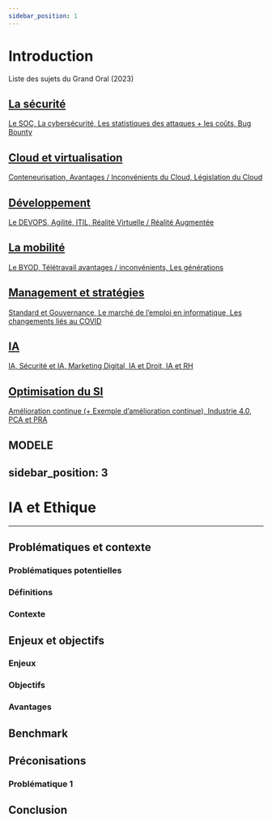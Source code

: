 ```yaml
---
sidebar_position: 1
---
```


# Introduction

Liste des sujets du Grand Oral (2023)

<div class="card-grid-intro">
  <div class="card-intro">
    <a href="/" class="card-link-intro">
      <div class="card-content-intro">
        <h2>La sécurité</h2>
        <p>Le SOC, La cybersécurité, Les statistiques des attaques + les coûts, Bug Bounty</p>
      </div>
    </a>
  </div>

  <div class="card-intro">
    <a href="/" class="card-link-intro">
      <div class="card-content-intro">
        <h2>Cloud et virtualisation</h2>
        <p>Conteneurisation, Avantages / Inconvénients du Cloud, Législation du Cloud</p>
      </div>
    </a>
  </div>  
  
  <div class="card-intro">
    <a href="/" class="card-link-intro">
      <div class="card-content-intro">
        <h2>Développement</h2>
        <p>Le DEVOPS, Agilité, ITIL, Réalité Virtuelle / Réalité Augmentée</p>
      </div>
    </a>
  </div>
  
  <div class="card-intro">
    <a href="/docs/category/mobilité" class="card-link-intro">
      <div class="card-content-intro">
        <h2>La mobilité</h2>
        <p>Le BYOD, Télétravail avantages / inconvénients, Les générations</p>
      </div>
    </a>
  </div>

  <div class="card-intro">
    <a href="/" class="card-link-intro">
      <div class="card-content-intro">
        <h2>Management et stratégies</h2>
        <p>Standard et Gouvernance, Le marché de l’emploi en informatique, Les changements liés au COVID</p>
      </div>
    </a>
  </div>

  <div class="card-intro">
    <a href="/docs/category/intelligence-artificielle" class="card-link-intro">
      <div class="card-content-intro">
        <h2>IA</h2>
        <p>IA, Sécurité et IA, Marketing Digital, IA et Droit, IA et RH</p>
      </div>
    </a>
  </div>

  <div class="card-intro">
    <a href="/docs/category/optimisation-du-si" class="card-link-intro">
      <div class="card-content-intro">
        <h2>Optimisation du SI</h2>
        <p>Amélioration continue (+ Exemple d’amélioration continue), Industrie 4.0, PCA et PRA</p>
      </div>
    </a>
  </div>

</div>

## MODELE

## sidebar_position: 3

# IA et Ethique

---

## Problématiques et contexte

### Problématiques potentielles

### Définitions

### Contexte

## Enjeux et objectifs

### Enjeux

### Objectifs

### Avantages

## Benchmark

## Préconisations

### Problématique 1

## Conclusion
